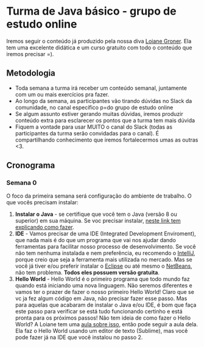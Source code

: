# Turma de Java básico - grupo de estudo online

Iremos seguir o conteúdo já produzido pela nossa diva [Loiane Groner](https://loiane.com/). Ela tem uma excelente didática e um curso gratuito com todo o conteúdo que iremos precisar =). 

## Metodologia
* Toda semana a turma irá receber um conteúdo semanal, juntamente com um ou mais exercícios pra fazer.
* Ao longo da semana, as participantes vão tirando dúvidas no Slack da comunidade, no canal específico p=do grupo de estudo online
* Se algum assunto estiver gerando muitas dúvidas, iremos produzir conteúdo extra para esclarecer os pontos que a turma tem mais dúvida
* Fiquem a vontade para usar MUITO o canal do Slack (todas as participantes da turma serão convidadas para o canal). É compartilhando conhecimento que iremos fortalecermos umas as outras <3.

## Cronograma
### Semana 0
O foco da primeira semana será configuração do ambiente de trabalho.
O que vocês precisam instalar:

1) **Instalar o Java** - se certifique que você tem o Java (versão 8 ou superior) em sua máquina. Se voc precisar instalar, [neste link tem explicando como fazer](https://github.com/backend-br/como-instalar-xyz/tree/master/tutoriais/java).
2) **IDE** - Vamos precisar de uma IDE (Integrated Development Enviroment), que nada mais é do que um programa que vai nos ajudar dando ferramentas para facilitar nosso processo de desenvolvimento. Se você não tem nenhuma instalada e nem preferência, eu recomendo o [IntelliJ](https://www.jetbrains.com/idea/download), porque creio que seja a ferramenta mais utilizada no mercado. Mas se você já tiver e/ou preferir instalar o [Eclipse](https://www.eclipse.org/downloads/) ou até mesmo o [NetBeans](https://netbeans.apache.org/download/index.html), não tem problema. **Todos eles possuem versão gratuita**.
3) **Hello World** - Hello World é o primeiro programa que todo mundo faz quando está iniciando uma nova linguagem. Não seremos diferentes e vamos ter o prazer de fazer o nosso primeiro Hello World! Claro que se vc ja fez algum código em Java, não precisar fazer esse passo. Mas para aquelas que acabaram de instalar o Java e/ou IDE, é bom que faça este passo para verificar se está tudo funcionando certinho e está pronta para os próximos passos! 
Não tem ideia de como fazer o Hello World? A Loiane tem uma [aula sobre isso](https://www.youtube.com/watch?v=mu2ti43cgwc&list=PLGxZ4Rq3BOBq0KXHsp5J3PxyFaBIXVs3r), então pode seguir a aula dela. Ela faz o Hello World usando um editor de texto (Sublime), mas você pode fazer já na IDE que você instalou no passo 2.